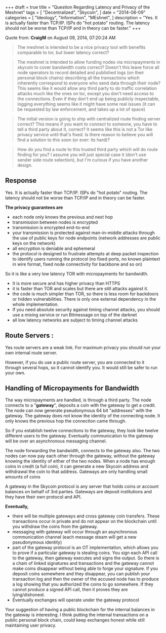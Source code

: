 +++
draft = true
title = "Question Regarding Latency and Privacy of the Meshnet"
tags = [
    "Decentralized",
    "Skycoin",
]
date = "2014-08-09"
categories = [
    "Ideology",
    "Information",
    "MEshnet",
]
description = "Yes. It is actually faster than TCP/IP. ISPs do \"hot potato\" routing. The latency should not be worse than TCP/IP and in theory can be faster."
+++

Quote from: **CraigM** on August 09, 2014, 07:20:24 AM

>The meshnet is intended to be a nice privacy tool with benefits comparable to tor, but lower latency correct?

>The meshnet is intended to allow funding nodes via micropayments in skycoin to cover bandwidth costs correct? Doesn't this leave force all node operators to record detailed and published logs (on their personal block chains) describing all the transactions which inherently correspond to everyone who send data through their node? This seems like it would allow any third party to do traffic correlation attacks much like the ones on tor, except you don't need access to the connections. Even if they don't end up being publicly inspectable, logging everything seems like it might have some real issues (it can be requested by law enforcement, and takes up a lot of space)

>The initial version is going to ship with centralized route finding server correct? This means if you want to connect to someone, you have to tell a third party about it, correct? It seems like this is not a Tor like privacy service until that's fixed. Is there reason to believe you will find a solution to this soon (or ever: its hard)?

>How do you find a route to this trusted third party which will do route finding for you? I assume you will just special case it (don't use sender side route selection), but I'm curious if you have another design.

## Response

Yes. It is actually faster than TCP/IP. ISPs do "hot potato" routing. The latency should not be worse than TCP/IP and in theory can be faster.

**The privacy guarantees are**
- each node only knows the previous and next hop
- transmission between nodes is encrypted
- transmission is encrypted end-to-end
- your transmission is protected against man-in-middle attacks through the use of public keys for node endpoints (network addresses are public keys on the network)
- all encryption is deniable and ephemeral
- the protocol is designed to frustrate attempts at deep packet inspection to identify users running the protocol (no fixed ports, no known plaintext in wire format, fixed node connectivity for backbone and so on)

So it is like a very low latency TOR with micropayments for bandwidth.

- It is more secure and has higher privacy than HTTPS
- it is faster than TOR and scales but there are still attacks against it.
- the code is much simpler than TOR, so there is less room for backdoors or hidden vulnerabilities. There is only one external dependency in the whole implementation.
- If you need absolute security against timing channel attacks, you should use a mixing service or run Bitmessage on top of the darknet
- all low latency networks are subject to timing channel attacks


## Route Servers :

Yes route servers are a weak link. For maximum privacy you should run your own internal route server.

However, if you do use a public route server, you are connected to it through several hops, so it cannot identify you. It would still be safer to run your own.

## Handling of Micropayments for Bandwidth

The way micropayments are handled, is through a third party. The node connects to a "**gateway**", deposits a coin with the gateway to get a credit. The node can now generate pseudonymous 64 bit "addresses" with the gateway. The gateway does not know the identity of the connecting node. It only knows the previous hop the connection came through.

So if you establish twelve connections to the gateway, they look like twelve different users to the gateway. Eventually communication to the gateway will be over an asynchronous messaging channel.

The node forwarding the bandwidth, connects to the gateway also. The two nodes can now pay each other through the gateway, without the gateway knowing the identity of either of the two nodes. When a node has enough coins in credit (a full coin), it can generate a new Skycoin address and withdrawal the coin to that address. Gateways are only handling small amounts of coins

A gateway in the Skycoin protocol is any server that holds coins or account balances on behalf of 3rd parties. Gateways are deposit institutions and they have their own protocol and API.

**Eventually,**
- there will be multiple gateways and cross gateway coin transfers. These transactions occur in private and do not appear on the blockchain until you withdraw the coins from the gateway.
- messaging with gateway will occur through an asynchronous communication channel (each message steam will get a new pseudonymous identity)
- part of the gateway protocol is an OT implementation, which allows you to prove if a particular gateway is stealing coins. You sign each API call to the gateway, then gateway executes and signs the output. So there is a chain of linked signatures and transactions and the gateway cannot make coins disappear without being able to forge your signature. If you deposit coins somewhere and they disappear, you can publish your transaction log and then the owner of the accused node has to produce a log showing that you authorized the coins to go somewhere. If they cannot produce a signed API call, then it proves they are lying/dishonest.
- Eventually exchanges will operate under the gateway protocol

Your suggestion of having a public blockchain for the internal balances in the gateway is interesting. I think putting the internal transactions on a public personal block chain, could keep exchanges honest while still maintaining user privacy.

